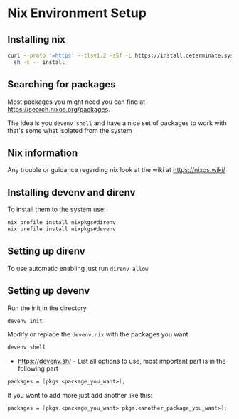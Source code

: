 # Nix Environment Setup

## Installing nix

```bash
curl --proto '=https' --tlsv1.2 -sSf -L https://install.determinate.systems/nix | \
  sh -s -- install
```

## Searching for packages

Most packages you might need you can find at <https://search.nixos.org/packages>.

The idea is you `devenv shell` and have a nice set of packages to work with that's some what isolated from the system

## Nix information

Any trouble or guidance regarding nix look at the wiki at <https://nixos.wiki/>

## Installing devenv and direnv

To install them to the system use:

```bash
nix profile install nixpkgs#direnv
nix profile install nixpkgs#devenv
```

## Setting up direnv

To use automatic enabling just run `direnv allow`

## Setting up devenv

Run the init in the directory

```bash
devenv init
```

Modify or replace the `devenv.nix` with the packages you want

```bash
devenv shell
```

- <https://devenv.sh/> - List all options to use, most important part is in the following part

```nix
packages = [pkgs.<package_you_want>];
```

If you want to add more just add another like this:

```nix
packages = [pkgs.<package_you_want> pkgs.<another_package_you_want>];
```
